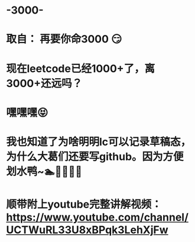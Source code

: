 # -3000-
# 取自： 再要你命3000 😏
# 现在leetcode已经1000+了，离3000+还远吗？
# 嘿嘿嘿😝
# 我也知道了为啥明明lc可以记录草稿态，为什么大葛们还要写github。因为方便划水鸭~🏊🏊‍♀️🏊‍♀️
# 顺带附上youtube完整讲解视频：https://www.youtube.com/channel/UCTWuRL33U8xBPqk3LehXjFw
